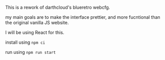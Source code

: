 This is a rework of darthcloud's blueretro webcfg.

my main goals are to make the interface prettier, and more fucntional than the original vanilla JS website.

I will be using React for this.

install using `npm ci`

run using `npm run start`
